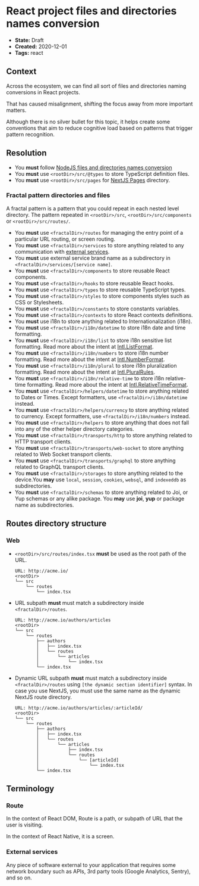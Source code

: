 # React project files and directories names conversion

* **State:** Draft
* **Created:** 2020-12-01
* **Tags:** react

## Context

Across the ecosystem, we can find all sort of files and directories naming
conversions in React projects.

That has caused misalignment, shifting the focus away from more important
matters.

Although there is no silver bullet for this topic, it helps create some
conventions that aim to reduce cognitive load based on patterns that trigger
pattern recognition.

## Resolution

* You **must** follow [NodeJS files and directories names conversion](./../3122196229/README.md)
* You **must** use `<rootDir>/src/@types` to store TypeScript definition files.
* You **must** use `<rootDir>/src/pages` for [NextJS Pages](https://nextjs.org/docs/basic-features/pages)
  directory.

### Fractal pattern directories and files

A fractal pattern is a pattern that you could repeat in each nested level
directory. The pattern repeated in `<rootDir>/src`, `<rootDir>/src/components`
or `<rootDir>/src/routes/`.

* You **must** use `<fractalDir>/routes` for managing the entry point of a
  particular URL routing, or screen routing.
* You **must** use `<fractalDir>/services` to store anything
  related to any communication with [external services](#external-services).
* You **must** use external service brand name as a subdirectory in
  `<fractalDir>/services/[service name]`.
* You **must** use `<fractalDir>/components` to store reusable React
  components.
* You **must** use `<fractalDir>/hooks` to store reusable React
  hooks.
* You **must** use `<fractalDir>/types` to store reusable TypeScript types.
* You **must** use `<fractalDir>/styles` to store components styles such as
  CSS or Stylesheets.
* You **must** use `<fractalDir>/constants` to store constants variables.
* You **must** use `<fractalDir>/contexts` to store React contexts definitions.
* You **must** use i18n to store anything related to
  Internationalization (i18n).
* You **must** use `<fractalDir>/i18n/datetime` to store i18n date
  and time formatting.
* You **must** use `<fractalDir>/i18n/list` to store i18n sensitive
  list formatting. Read more about the intent at [Intl.ListFormat](https://developer.mozilla.org/en-US/docs/Web/JavaScript/Reference/Global_Objects/Intl/ListFormat).
* You **must** use `<fractalDir>/i18n/numbers` to store i18n number
  formatting. Read more about the intent at [Intl.NumberFormat](https://developer.mozilla.org/en-US/docs/Web/JavaScript/Reference/Global_Objects/Intl/NumberFormat).
* You **must** use `<fractalDir>/i18n/plural` to store i18n
  pluralization formatting. Read more about the intent at [Intl.PluralRules](https://developer.mozilla.org/en-US/docs/Web/JavaScript/Reference/Global_Objects/Intl/PluralRules).
* You **must** use `<fractalDir>/i18n/relative-time` to store i18n
  relative-time formatting. Read more about the intent at [Intl.RelativeTimeFormat](https://developer.mozilla.org/en-US/docs/Web/JavaScript/Reference/Global_Objects/Intl/RelativeTimeFormat).
* You **must** use `<fractalDir>/helpers/datetime` to store anything related
  to Dates or Times. Except formatters, use `<fractalDir>/i18n/datetime`
  instead.
* You **must** use `<fractalDir>/helpers/currency` to store anything related
  to currency. Except formatters, use `<fractalDir>/i18n/numbers`
  instead.
* You **must** use `<fractalDir>/helpers` to store anything that does not
  fall into any of the other helper directory categories.
* You **must** use `<fractalDir>/transports/http` to store anything
  related to HTTP transport clients.
* You **must** use `<fractalDir>/transports/web-socket` to store
  anything related to Web Socket transport clients.
* You **must** use `<fractalDir>/transports/graphql` to store
  anything related to GraphQL transport clients.
* You **must** use `<fractalDir>/storages` to store anything related to the
  device.You **may** use `local`, `session`, `cookies`, `websql`, and
  `indexeddb` as subdirectories.
* You **must** use `<fractalDir>/schemas` to store anything related to Joi, or
  Yup schemas or any alike package. You **may** use **joi**, **yup** or package
  name as subdirectories.

## Routes directory structure

### Web

* `<rootDir>/src/routes/index.tsx` **must** be used as the root path
  of the URL.

  ```text
  URL: http://acme.io/
  <rootDir>
  └── src
      └── routes
          └── index.tsx
  ```

* URL subpath **must** must match a subdirectory inside `<fractalDir>/routes`.

  ```text
  URL: http://acme.io/authors/articles
  <rootDir>
  └── src
      └── routes
          ├── authors
          │   ├── index.tsx
          │   └── routes
          │       └── articles
          │           └── index.tsx
          └── index.tsx
  ```

* Dynamic URL subpath **must** must match a subdirectory inside
  `<fractalDir>/routes` using `[the dynamic section identifier]` syntax. In case
  you use NextJS, you must use the same name as the dynamic NextJS route
  directory.

  ```text
  URL: http://acme.io/authors/articles/:articleId/
  <rootDir>
  └── src
      └── routes
          ├── authors
          │   ├── index.tsx
          │   └── routes
          │       └── articles
          │           ├── index.tsx
          │           └── routes
          │               └── [articleId]
          │                   └── index.tsx
          └── index.tsx
  ```

## Terminology

### Route

In the context of React DOM, Route is a path, or subpath of URL that the user
is visiting.

In the context of React Native, it is a screen.

### External services

Any piece of software external to your application that requires some network
boundary such as APIs, 3rd party tools (Google Analytics, Sentry), and so on.
